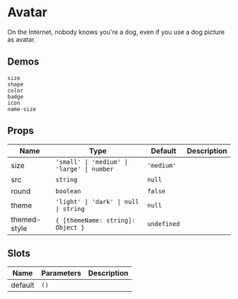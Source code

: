 # Avatar
On the Internet, nobody knows you're a dog, even if you use a dog picture as avatar.
## Demos
```demo
size
shape
color
badge
icon
name-size
```
## Props
|Name|Type|Default|Description|
|-|-|-|-|
|size|`'small' \| 'medium' \| 'large' \| number`| `'medium'`||
|src|`string`|`null`||
|round|`boolean`|`false`||
|theme|`'light' \| 'dark' \| null \| string`|`null`||
|themed-style|`{ [themeName: string]: Object }`|`undefined`||

## Slots
|Name|Parameters|Description|
|-|-|-|
|default|`()`||